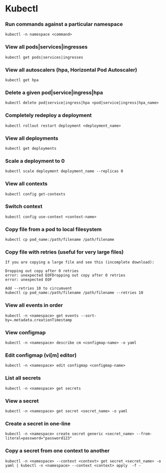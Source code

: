 # Kubectl

### Run commands against a particular namespace
```shell
kubectl -n namespace <command>
```

### View all pods|services|ingresses
```shell
kubectl get pods|services|ingresses
```

### View all autoscalers (hpa, Horizontal Pod Autoscaler)
```shell
kubectl get hpa
```

### Delete a given pod|service|ingress|hpa
```shell
kubectl delete pod|service|ingress|hpa <pod|service|ingress|hpa_name>
```

### Completely redeploy a deployment
```shell
kubectl rollout restart deployment <deployment_name>
```

### View all deployments
```shell
kubectl get deployments
```

### Scale a deployment to 0
```shell
kubectl scale deployment deployment_name --replicas 0
```

### View all contexts
```shell
kubectl config get-contexts
```

### Switch context
```shell
kubectl config use-context <context-name>
```

### Copy file from a pod to local filesystem
```shell
kubectl cp pod_name:/path/filename /path/filename
```

### Copy file with retries (useful for very large files)
```
If you are copying a large file and see this (incomplete download):

Dropping out copy after 0 retries
error: unexpected EOFDropping out copy after 0 retries
error: unexpected EOF

Add --retries 10 to circumvent
kubectl cp pod_name:/path/filename /path/filename --retries 10
```

### View all events in order
```shell
kubectl -n <namespace> get events --sort-by=.metadata.creationTimestamp
```

### View configmap
```shell
kubectl -n <namespace> describe cm <configmap-name> -o yaml
```

### Edit configmap (vi[m] editor)
```shell
kubectl -n <namespace> edit configmap <configmap-name>
```

### List all secrets
```shell
kubectl -n <namespace> get secrets
```

### View a secret
```shell
kubectl -n <namespace> get secret <secret_name> -o yaml
```

### Create a secret in one-line
```shell
kubectl -n <namespace> create secret generic <secret_name> --from-literal=password="password123"
```

### Copy a secret from one context to another
```shell
kubectl -n <namespace> --context <context> get secret <secret_name> -o yaml | kubectl -n <namespace> --context <context> apply  -f -
```
